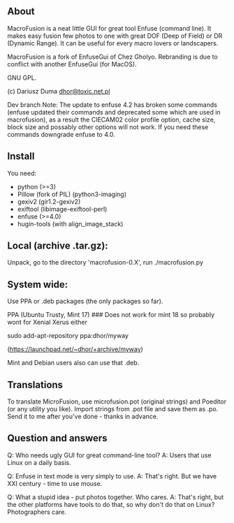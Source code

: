 About
-------

MacroFusion is a neat little GUI for great tool Enfuse
(command line). It makes easy fusion few photos to one with great
DOF (Deep of Field) or DR (Dynamic Range). It can be useful for every macro
lovers or landscapers. 

MacroFusion is a fork of EnfuseGui of Chez Gholyo. Rebranding is due to
conflict with another EnfuseGui (for MacOS).

GNU GPL.

(c) Dariusz Duma <dhor@toxic.net.pl>

Dev branch Note:
The update to enfuse 4.2 has broken some commands (enfuse updated their commands and deprecated some which are used in macrofusion), as a result the CIECAM02 color profile option, cache size, block size and possably other options will not work. If you need these commands downgrade enfuse to 4.0. 


Install
---------

You need:

- python (>=3)
- Pillow (fork of PIL) (python3-imaging)
- gexiv2 (gir1.2-gexiv2)
- exiftool (libimage-exiftool-perl)
- enfuse (>=4.0)
- hugin-tools (with align_image_stack)

Local (archive .tar.gz):
------
Unpack, go to the directory 'macrofusion-0.X', run ./macrofusion.py

System wide:
-------
Use PPA or .deb packages (the only packages so far).

PPA (Ubuntu Trusty, Mint 17) ### Does not work for mint 18 so probably wont for Xenial Xerus either

sudo add-apt-repository ppa:dhor/myway

(https://launchpad.net/~dhor/+archive/myway)

Mint and Debian users also can use that .deb.


Translations
--------------

To translate MicroFusion, use microfusion.pot (original strings) and Poeditor (or any utility
you like). Import strings from .pot file and save them as .po.
Send it to me after you've done - thanks in advance.


Question and answers
---------------------

Q: Who needs ugly GUI for great command-line tool? 
A: Users that use Linux on a daily basis.

Q: Enfuse in text mode is very simply to use.
A: That's right. But we have XXI century - time to use mouse.

Q: What a stupid idea - put photos together. Who cares.
A: That's right, but the other platforms have tools to do that, so why don't do
   that on Linux? Photographers care.

